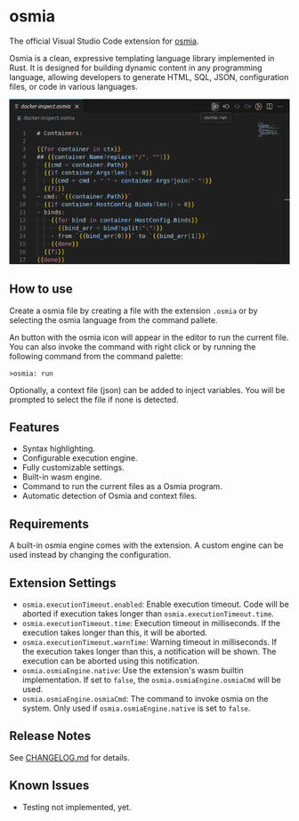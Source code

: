 # osmia

The official Visual Studio Code extension for [osmia](https://github.com/jkutkut/osmia).

Osmia is a clean, expressive templating language library implemented in Rust.
It is designed for building dynamic content in any programming language, allowing developers
to generate HTML, SQL, JSON, configuration files, or code in various languages.

![Code example of an osmia script that formats the output of a docker inspect command](https://raw.githubusercontent.com/Jkutkut/osmia-vscode/refs/heads/main/res/docker-inspect-code.png)

## How to use

Create a osmia file by creating a file with the extension `.osmia` or by selecting the osmia language from the command pallete.

An button with the osmia icon will appear in the editor to run the current file.
You can also invoke the command with right click or by running the following command from the command palette:

```
>osmia: run
```

Optionally, a context file (json) can be added to inject variables.
You will be prompted to select the file if none is detected.

## Features

- Syntax highlighting.
- Configurable execution engine.
- Fully customizable settings.
- Built-in wasm engine.
- Command to run the current files as a Osmia program.
- Automatic detection of Osmia and context files.

## Requirements

A built-in osmia engine comes with the extension. A custom engine can be used instead by changing the configuration.

## Extension Settings

- `osmia.executionTimeout.enabled`: Enable execution timeout. Code will be aborted if execution takes longer than `osmia.executionTimeout.time`.
- `osmia.executionTimeout.time`: Execution timeout in milliseconds. If the execution takes longer than this, it will be aborted.
- `osmia.executionTimeout.warnTime`: Warning timeout in milliseconds. If the execution takes longer than this, a notification will be shown. The execution can be aborted using this notification.
- `osmia.osmiaEngine.native`: Use the extension's wasm builtin implementation. If set to `false`, the `osmia.osmiaEngine.osmiaCmd` will be used.
- `osmia.osmiaEngine.osmiaCmd`: The command to invoke osmia on the system. Only used if `osmia.osmiaEngine.native` is set to `false`.

## Release Notes

See [CHANGELOG.md](CHANGELOG.md) for details.

## Known Issues

- Testing not implemented, yet.
